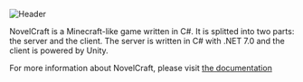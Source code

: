 ![Header](https://capsule-render.vercel.app/api?type=Waving&color=timeGradient&height=200&animation=fadeIn&section=header&text=NovelCraft&fontSize=70)

NovelCraft is a Minecraft-like game written in C#. It is splitted into two parts: the server and the client. The server is written in C# with .NET 7.0 and the client is powered by Unity.

For more information about NovelCraft, please visit [the documentation](https://novelcraft.github.io)
